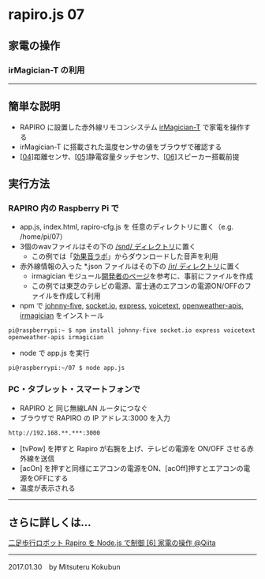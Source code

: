 # rapiro.js 07

##  家電の操作

### irMagician-T の利用

---
## 簡単な説明

- RAPIRO に設置した赤外線リモコンシステム [irMagician-T](https://www.switch-science.com/catalog/2151/) で家電を操作する
- irMagician-T に搭載された温度センサの値をブラウザで確認する
- [[04]](https://github.com/mkokubun/rapiro.js/tree/master/04)距離センサ、[[05]](https://github.com/mkokubun/rapiro.js/tree/master/05)静電容量タッチセンサ、[[06]](https://github.com/mkokubun/rapiro.js/tree/master/06)スピーカー搭載前提

## 実行方法

### RAPIRO 内の Raspberry Pi で

- app.js, index.html, rapiro-cfg.js を 任意のディレクトリに置く（e.g. /home/pi/07）
- 3個のwavファイルはその下の [/snd/ ディレクトリ](https://github.com/mkokubun/rapiro.js/tree/master/07/snd)に置く
    - この例では「[効果音ラボ](http://soundeffect-lab.info/)」からダウンロードした音声を利用
- 赤外線情報の入った *.json ファイルはその下の [/ir/ ディレクトリ](https://github.com/mkokubun/rapiro.js/tree/master/07/ir)に置く
    - irmagician モジュール[開発者のページ](http://qiita.com/tamaki/items/f4127249ec211f7d70cd)を参考に、事前にファイルを作成
    - この例では東芝のテレビの電源、富士通のエアコンの電源ON/OFFのファイルを作成して利用    
- npm で [johnny-five](http://johnny-five.io/), [socket.io](http://socket.io/), [express](http://expressjs.com/ja/), [voicetext](https://github.com/pchw/node-voicetext), [openweather-apis](https://github.com/CICCIOSGAMINO/openweather-apis), [irmagician](https://www.npmjs.com/package/irmagician) をインストール

```
pi@raspberrypi:~ $ npm install johnny-five socket.io express voicetext openweather-apis irmagician
```

- node で app.js を実行
```
pi@raspberrypi:~/07 $ node app.js
```

### PC・タブレット・スマートフォンで

- RAPIRO と 同じ無線LAN ルータにつなぐ
- ブラウザで RAPIRO の IP アドレス:3000 を入力

```
http://192.168.**.***:3000
```

- [tvPow] を押すと Rapiro が右腕を上げ、テレビの電源を ON/OFF させる赤外線を送信
- [acOn] を押すと同様にエアコンの電源をON、[acOff]押すとエアコンの電源をOFFにする
- 温度が表示される


---

## さらに詳しくは...

[二足歩行ロボット Rapiro を Node.js で制御 [6] 家電の操作 @Qiita](http://qiita.com/mkoku/items/3c211f3e7e5deddcdd7b)

---
2017.01.30　by Mitsuteru Kokubun
